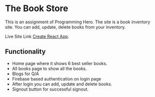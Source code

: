 # The Book Store

This is an assignment of Programming Hero. The site is a book inventory site. You can add, update, delete books from your inventory.

Live Site Link [Create React App](https://github.com/facebook/create-react-app).

## Functionality

- Home page where it shows 6 best seller books.
- All books page to show all the books.
- Blogs for Q/A
- Firebase based authentication on login page
- After login you can add, update and delete books.
- Signout button for successful signout.
